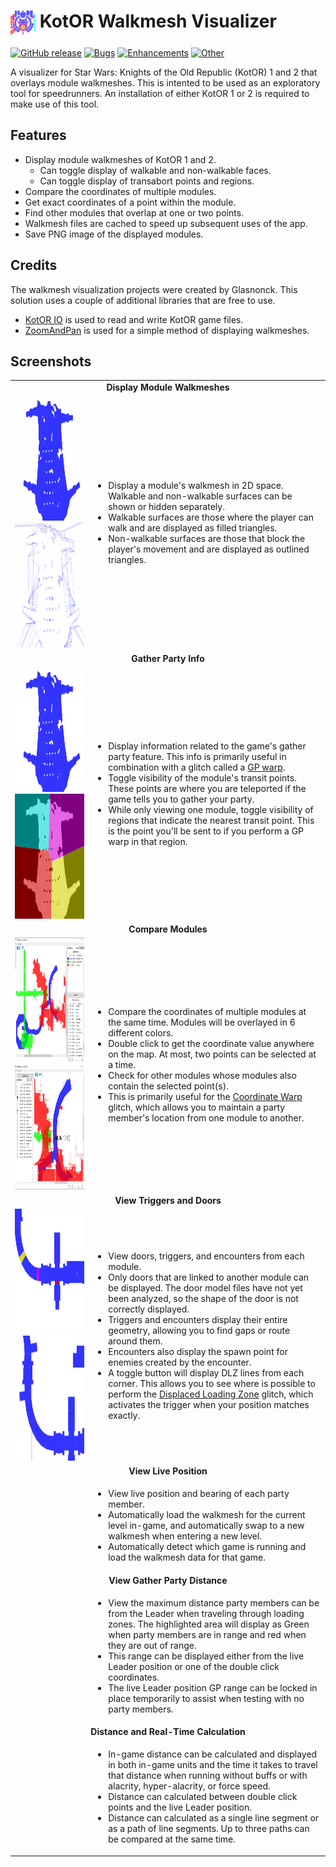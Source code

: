 <h1> <img src="WalkmeshVisualizerWpf/Resources/Icons/Icon.png" height="40" width="40" align="top" /> KotOR Walkmesh Visualizer</h1>

[![GitHub release](https://img.shields.io/github/v/release/Glasnonck/WalkmeshVisualizer?display_name=tag&color=blueviolet)](https://github.com/Glasnonck/WalkmeshVisualizer/releases/latest)
[![Bugs](https://img.shields.io/github/issues-search/Glasnonck/WalkmeshVisualizer?label=bugs&color=red&query=is%3Aopen+label%3Abug)](https://github.com/glasnonck/WalkmeshVisualizer/labels/bug)
[![Enhancements](https://img.shields.io/github/issues-search/Glasnonck/WalkmeshVisualizer?label=enhancements&color=yellowgreen&query=is%3Aopen+label%3Aenhancement)](https://github.com/glasnonck/WalkmeshVisualizer/labels/enhancement)
[![Other](https://img.shields.io/github/issues-search/Glasnonck/WalkmeshVisualizer?label=other&color=blue&query=is%3Aopen+label%3Abug+-label%3Aenhancement)](https://github.com/glasnonck/WalkmeshVisualizer/issues?q=is%3Aopen+-label%3Abug+-label%3Aenhancement)

A visualizer for Star Wars: Knights of the Old Republic (KotOR) 1 and 2 that overlays module walkmeshes. This is intented to be used as an exploratory tool for speedrunners. An installation of either KotOR 1 or 2 is required to make use of this tool.

## Features
* Display module walkmeshes of KotOR 1 and 2.
  * Can toggle display of walkable and non-walkable faces.
  * Can toggle display of transabort points and regions.
* Compare the coordinates of multiple modules.
* Get exact coordinates of a point within the module.
* Find other modules that overlap at one or two points.
* Walkmesh files are cached to speed up subsequent uses of the app.
* Save PNG image of the displayed modules.

## Credits
The walkmesh visualization projects were created by Glasnonck. This solution uses a couple of additional libraries that are free to use.
* [KotOR IO](https://github.com/LaneDibello/KotOR_IO) is used to read and write KotOR game files.
* [ZoomAndPan](https://www.codeproject.com/Articles/85603/A-WPF-custom-control-for-zooming-and-panning) is used for a simple method of displaying walkmeshes.

## Screenshots

<table>
  <tr><td colspan="2" align="center"><b id="general">Display Module Walkmeshes</b></td></tr>
  <tr>
    <td align="center">
      <img height="200px" src="Screenshots/Toggle/valley_walkable.png" />
      <img height="200px" src="Screenshots/Toggle/valley_nonwalkable.png" />
    </td>
    <td>
      <ul>
        <li>Display a module's walkmesh in 2D space. Walkable and non-walkable surfaces can be shown or hidden separately.</li>
        <li>Walkable surfaces are those where the player can walk and are displayed as filled triangles.</li>
        <li>Non-walkable surfaces are those that block the player's movement and are displayed as outlined triangles.</li>
      </ul>
    </td>
  </tr>

  <tr><td colspan="2" align="center"><b id="modules">Gather Party Info</b></td></tr>
  <tr>
    <td align="center">
      <img height="200px" src="Screenshots/Toggle/valley_transabort.png" />
      <img height="200px" src="Screenshots/Toggle/valley_regions.png" />
    </td>
    <td>
      <ul>
        <li>Display information related to the game's gather party feature. This info is primarily useful in combination with a glitch called a <a href="https://kotor-speedruns.github.io/kotor1/Techniques/GP%20Warp">GP warp</a>.</li>
        <li>Toggle visibility of the module's transit points. These points are where you are teleported if the game tells you to gather your party.</li>
        <li>While only viewing one module, toggle visibility of regions that indicate the nearest transit point. This is the point you'll be sent to if you perform a GP warp in that region.</li>
      </ul>
    </td>
  </tr>

  <tr><td colspan="2" align="center"><b id="items">Compare Modules</b></td></tr>
  <tr>
    <td align="center">
      <img height="200px" src="Screenshots/Compare/multiple_modules.png" />
      <img height="200px" src="Screenshots/Compare/point_matching.png" />
    </td>
    <td>
      <ul>
        <li>Compare the coordinates of multiple modules at the same time. Modules will be overlayed in 6 different colors.</li>
        <li>Double click to get the coordinate value anywhere on the map. At most, two points can be selected at a time.</li>
        <li>Check for other modules whose modules also contain the selected point(s).</li>
        <li>This is primarily useful for the <a href="https://kotor-speedruns.github.io/kotor1/Major%20Glitches/Coordinate%20Warps">Coordinate Warp</a> glitch, which allows you to maintain a party member's location from one module to another.</li>
      </ul>
    </td>
  </tr>

  <tr><td colspan="2" align="center"><b id="items">View Triggers and Doors</b></td></tr>
  <tr>
    <td align="center">
      <img height="200px" src="Screenshots/Triggers/triggers.png" />
      <img height="200px" src="Screenshots/Triggers/dlz.png" />
    </td>
    <td>
      <ul>
        <li>View doors, triggers, and encounters from each module.</li>
        <li>Only doors that are linked to another module can be displayed. The door model files have not yet been analyzed, so the shape of the door is not correctly displayed.</li>
        <li>Triggers and encounters display their entire geometry, allowing you to find gaps or route around them.</li>
        <li>Encounters also display the spawn point for enemies created by the encounter.</li>
        <li>A toggle button will display DLZ lines from each corner. This allows you to see where is possible to perform the <a href="https://kotor-speedruns.github.io/kotor1/Major%20Glitches/Displaced%20Load%20Zone">Displaced Loading Zone</a> glitch, which activates the trigger when your position matches exactly.</li>
      </ul>
    </td>
  </tr>

  <tr><td colspan="2" align="center"><b id="items">View Live Position</b></td></tr>
  <tr>
    <td align="center">
    </td>
    <td>
      <ul>
        <li>View live position and bearing of each party member.</li>
        <li>Automatically load the walkmesh for the current level in-game, and automatically swap to a new walkmesh when entering a new level.</li>
        <li>Automatically detect which game is running and load the walkmesh data for that game.</li>
      </ul>
    </td>
  </tr>

  <tr><td colspan="2" align="center"><b id="items">View Gather Party Distance</b></td></tr>
  <tr>
    <td align="center">
    </td>
    <td>
      <ul>
        <li>View the maximum distance party members can be from the Leader when traveling through loading zones. The highlighted area will display as Green when party members are in range and red when they are out of range.</li>
        <li>This range can be displayed either from the live Leader position or one of the double click coordinates.</li>
        <li>The live Leader position GP range can be locked in place temporarily to assist when testing with no party members.</li>
      </ul>
    </td>
  </tr>

  <tr><td colspan="2" align="center"><b id="items">Distance and Real-Time Calculation</b></td></tr>
  <tr>
    <td align="center">
    </td>
    <td>
      <ul>
        <li>In-game distance can be calculated and displayed in both in-game units and the time it takes to travel that distance when running without buffs or with alacrity, hyper-alacrity, or force speed.</li>
        <li>Distance can calculated between double click points and the live Leader position.</li>
        <li>Distance can calculated as a single line segment or as a path of line segments. Up to three paths can be compared at the same time.</li>
      </ul>
    </td>
  </tr>
</table>
